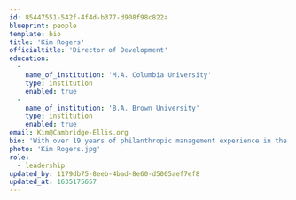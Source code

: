 ```yaml
---
id: 85447551-542f-4f4d-b377-d908f98c822a
blueprint: people
template: bio
title: 'Kim Rogers'
officialtitle: 'Director of Development'
education:
  -
    name_of_institution: 'M.A. Columbia University'
    type: institution
    enabled: true
  -
    name_of_institution: 'B.A. Brown University'
    type: institution
    enabled: true
email: Kim@Cambridge-Ellis.org
bio: 'With over 19 years of philanthropic management experience in the non-profit education space in Manhattan, I joined the Cambridge-Ellis School in 2016. Previously, I worked as a senior major gifts specialist and volunteer management director at Columbia University and PBS Channel Thirteen. I enjoy connecting with parents and alumni to enrich the lives of our earliest learners on behalf of the Cambridge-Ellis School. From Provincetown, Massachusetts, I currently reside in Cambridge with my husband and son.'
photo: 'Kim Rogers.jpg'
role:
  - leadership
updated_by: 1179db75-8eeb-4bad-8e60-d5005aef7ef8
updated_at: 1635175657
---
```

